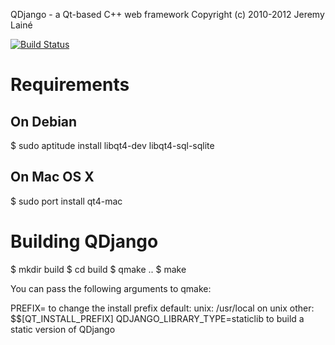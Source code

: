 QDjango - a Qt-based C++ web framework 
Copyright (c) 2010-2012 Jeremy Lainé

[![Build Status](https://travis-ci.org/jlaine/qdjango.png)](https://travis-ci.org/jlaine/qdjango)

Requirements
============

On Debian
----------

$ sudo aptitude install libqt4-dev libqt4-sql-sqlite

On Mac OS X
-----------

$ sudo port install qt4-mac

Building QDjango
================

$ mkdir build
$ cd build
$ qmake ..
$ make

You can pass the following arguments to qmake:

  PREFIX=<prefix>                 to change the install prefix
                                  default:
                                      unix:  /usr/local on unix
                                      other: $$[QT_INSTALL_PREFIX]
  QDJANGO_LIBRARY_TYPE=staticlib  to build a static version of QDjango
